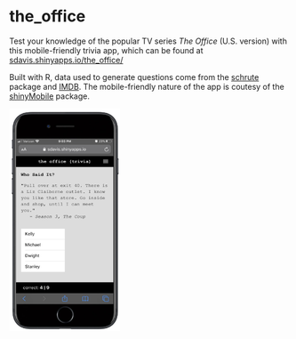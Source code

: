 # the_office
Test your knowledge of the popular TV series *The Office* (U.S. version) with this mobile-friendly trivia app, which can be found at  [sdavis.shinyapps.io/the_office/](https://sdavis.shinyapps.io/the_office/)

Built with R, data used to generate questions come from the [schrute](https://github.com/bradlindblad/schrute) package and [IMDB](https://www.imdb.com/). The mobile-friendly nature of the app is coutesy of the [shinyMobile](https://rinterface.github.io/shinyMobile/) package. 

<img src="https://github.com/scottyd22/the_office/blob/master/www/iphone.PNG" height="400">
